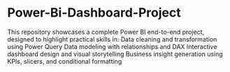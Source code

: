 # Power-Bi-Dashboard-Project
This repository showcases a complete Power BI end-to-end project, designed to highlight practical skills in:
Data cleaning and transformation using Power Query
Data modeling with relationships and DAX
Interactive dashboard design and visual storytelling
Business insight generation using KPIs, slicers, and conditional formatting
  
